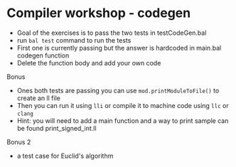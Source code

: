 Compiler workshop - codegen
===========================

* Goal of the exercises is to pass the two tests in testCodeGen.bal
* run `bal test` command to run the tests
* First one is currently passing but the answer is hardcoded in main.bal codegen function
* Delete the function body and add your own code

Bonus
* Ones both tests are passing you can use `mod.printModuleToFile()` to create an ll file
* Then you can run it using `lli` or compile it to machine code using `llc` or `clang`
* Hint: you will need to add a main function and a way to print sample can be found print_signed_int.ll


Bonus 2
* a test case for Euclid's algorithm
